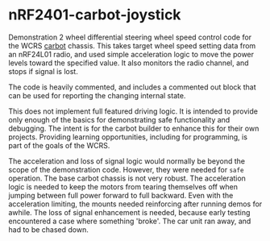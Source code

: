 # nRF2401-carbot-joystick

Demonstration 2 wheel differential steering wheel speed control code for the WCRS [carbot](https://github.com/WCRSyyc/carbot) chassis. This takes target wheel speed setting data from an nRF24L01 radio, and used simple acceleration logic to move the power levels toward the specified value.  It also monitors the radio channel, and stops if signal is lost.

The code is heavily commented, and includes a commented out block that can be used for reporting the changing internal state.

This does not implement full featured driving logic. It is intended to provide only enough of the basics for demonstrating safe functionality and debugging. The intent is for the carbot builder to enhance this for their own projects. Providing learning opportunities, including for programming, is part of the goals of the WCRS.

The acceleration and loss of signal logic would normally be beyond the scope of the demonstration code.  However, they were needed for `safe` operation.  The base carbot chassis is not very robust.  The acceleration logic is needed to keep the motors from tearing themselves off when jumping between full power forward to full backward.  Even with the acceleration limiting, the mounts needed reinforcing after running demos for awhile.  The loss of signal enhancement is needed, because early testing encountered a case where something 'broke'.  The car unit ran away, and had to be chased down.
